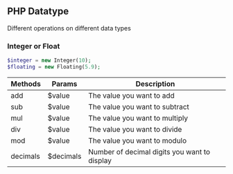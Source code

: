 ## PHP Datatype

Different operations on different data types

### Integer or Float

```php
$integer = new Integer(10);
$floating = new Floating(5.9);
```

| Methods  | Params    | Description                                  |
| -------- | --------- | -------------------------------------------- |
| add      | $value    | The value you want to add                    |
| sub      | $value    | The value you want to subtract               |
| mul      | $value    | The value you want to multiply               |
| div      | $value    | The value you want to divide                 |
| mod      | $value    | The value you want to modulo                 |
| decimals | $decimals | Number of decimal digits you want to display |
